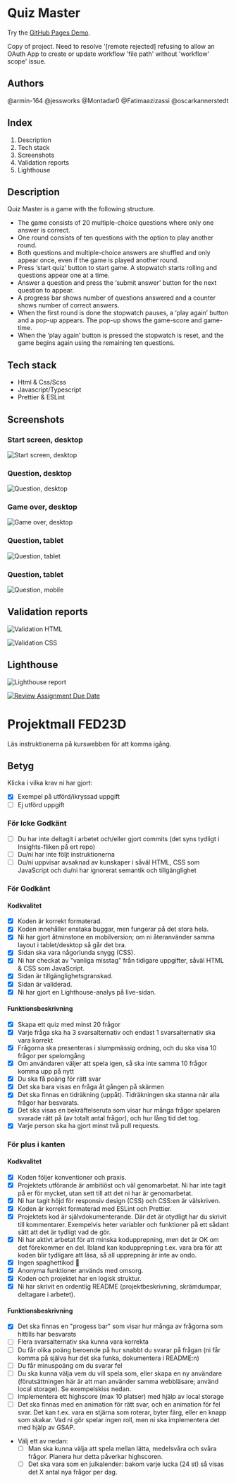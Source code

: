 # Quiz Master
Try the [GitHub Pages Demo](https://medieinstitutet.github.io/fed23d-javascript-grundkurs-gruppuppgift-clementinerna/).

Copy of project. Need to resolve '[remote rejected] refusing to allow an OAuth App to create or update workflow 'file path' without 'workflow' scope' issue.

## Authors
@armin-164
@jessworks
@Montadar0
@Fatimaazizassi
@oscarkannerstedt

## Index
1. Description
2. Tech stack
3. Screenshots
4. Validation reports
5. Lighthouse


## Description
Quiz Master is a game with the following structure.
- The game consists of 20 multiple-choice questions where only one answer is correct. 
- One round consists of ten questions with the option to play another round. 
- Both questions and multiple-choice answers are shuffled and only appear once, even if the game is played another round. 
- Press ‘start quiz’ button to start game. A stopwatch starts rolling and questions appear one at a time. 
- Answer a question and press the ‘submit answer’ button for the next question to appear. 
- A progress bar shows number of questions answered and a counter shows number of correct answers.  
- When the first round is done the stopwatch pauses, a ‘play again’ button and a pop-up appears. The pop-up shows the game-score and game-time. 
- When the ‘play again’ button is pressed the stopwatch is reset, and the game begins again using the remaining ten questions. 

## Tech stack
- Html & Css/Scss
- Javascript/Typescript
- Prettier & ESLint


## Screenshots
### Start screen, desktop
![Start screen, desktop](/src/assets/images/quiz-start-screen-dt.png "Start screen, desktop")

### Question, desktop
![Question, desktop](/src/assets/images/quiz-question-dt.png "Question, desktop")

### Game over, desktop
![Game over, desktop](/src/assets/images/quiz-game-over-dt.png "Game over, desktop")

### Question, tablet
![Question, tablet](/src/assets/images/quiz-question-tablet.png "Question, tablet")

### Question, tablet
![Question, mobile](/src/assets/images/quiz-question-mobile.png "Question, mobile")

## Validation reports
![Validation HTML](/validation/html%20validation.png "Validation HTML")

![Validation CSS](/validation/css%20validation.png "Validation CSS")

## Lighthouse
![Lighthouse report](/validation/lighthouse.png "Lighthouse report")




[![Review Assignment Due Date](https://classroom.github.com/assets/deadline-readme-button-24ddc0f5d75046c5622901739e7c5dd533143b0c8e959d652212380cedb1ea36.svg)](https://classroom.github.com/a/ZejtqupA)
# Projektmall FED23D
Läs instruktionerna på kurswebben för att komma igång.

## Betyg
Klicka i vilka krav ni har gjort:

- [x] Exempel på utförd/ikryssad uppgift
- [ ] Ej utförd uppgift

### För Icke Godkänt
- [ ] Du har inte deltagit i arbetet och/eller gjort commits (det syns tydligt i Insights-fliken på ert repo)
- [ ] Du/ni har inte följt instruktionerna
- [ ] Du/ni uppvisar avsaknad av kunskaper i såväl HTML, CSS som JavaScript och du/ni har ignorerat semantik och tillgänglighet

### För Godkänt
#### Kodkvalitet
- [X] Koden är korrekt formaterad.
- [X] Koden innehåller enstaka buggar, men fungerar på det stora hela.
- [X] Ni har gjort åtminstone en mobilversion; om ni återanvänder samma layout i tablet/desktop så går det bra.
- [X] Sidan ska vara någorlunda snygg (CSS).
- [X] Ni har checkat av "vanliga misstag" från tidigare uppgifter, såväl HTML & CSS som JavaScript.
- [X] Sidan är tillgänglighetsgranskad.
- [X] Sidan är validerad.
- [X] Ni har gjort en Lighthouse-analys på live-sidan.

#### Funktionsbeskrivning
- [X] Skapa ett quiz med minst 20 frågor
- [X] Varje fråga ska ha 3 svarsalternativ och endast 1 svarsalternativ ska vara korrekt
- [X] Frågorna ska presenteras i slumpmässig ordning, och du ska visa 10 frågor per spelomgång
- [X] Om användaren väljer att spela igen, så ska inte samma 10 frågor komma upp på nytt
- [X] Du ska få poäng för rätt svar
- [X] Det ska bara visas en fråga åt gången på skärmen
- [X] Det ska finnas en tidräkning (uppåt). Tidräkningen ska stanna när alla frågor har besvarats.
- [X] Det ska visas en bekräftelseruta som visar hur många frågor spelaren svarade rätt på (av totalt antal frågor), och hur lång tid det tog.
- [X] Varje person ska ha gjort minst två pull requests.

### För plus i kanten
#### Kodkvalitet
- [X] Koden följer konventioner och praxis.
- [X] Projektets utförande är ambitiöst och väl genomarbetat. Ni har inte tagit på er för mycket, utan sett till att det ni har är genomarbetat.
- [X] Ni har tagit höjd för responsiv design (CSS) och CSS:en är välskriven.
- [X] Koden är korrekt formaterad med ESLint och Prettier.
- [X] Projektets kod är självdokumenterande. Där det är otydligt har du skrivit till kommentarer. Exempelvis heter variabler och funktioner på ett sådant sätt att det är tydligt vad de gör.
- [X] Ni har aktivt arbetat för att minska kodupprepning, men det är OK om det förekommer en del. Ibland kan kodupprepning t.ex. vara bra för att koden blir tydligare att läsa, så all upprepning är inte av ondo.
- [X] Ingen spaghettikod :spaghetti:
- [X] Anonyma funktioner används med omsorg.
- [X] Koden och projektet har en logisk struktur.
- [X] Ni har skrivit en ordentlig README (projektbeskrivning, skrämdumpar, deltagare i arbetet).

#### Funktionsbeskrivning
- [X] Det ska finnas en "progess bar" som visar hur många av frågorna som hittills har besvarats
- [ ] Flera svarsalternativ ska kunna vara korrekta
- [ ] Du får olika poäng beroende på hur snabbt du svarar på frågan (ni får komma på själva hur det ska funka, dokumentera i README:n)
- [ ] Du får minuspoäng om du svarar fel
- [ ] Du ska kunna välja vem du vill spela som, eller skapa en ny användare (förutsättningen här är att man använder samma webbläsare; använd local storage). Se exempelskiss nedan.
- [ ] Implementera ett highscore (max 10 platser) med hjälp av local storage
- [ ] Det ska finnas med en animation för rätt svar, och en animation för fel svar. Det kan t.ex. vara en stjärna som roterar, byter färg, eller en knapp som skakar. Vad ni gör spelar ingen roll, men ni ska implementera det med hjälp av GSAP.
- Välj ett av nedan:
  - [ ] Man ska kunna välja att spela mellan lätta, medelsvåra och svåra frågor. Planera hur detta påverkar highscoren.
  - [ ] Det ska vara som en julkalender: bakom varje lucka (24 st) så visas det X antal nya frågor per dag.
